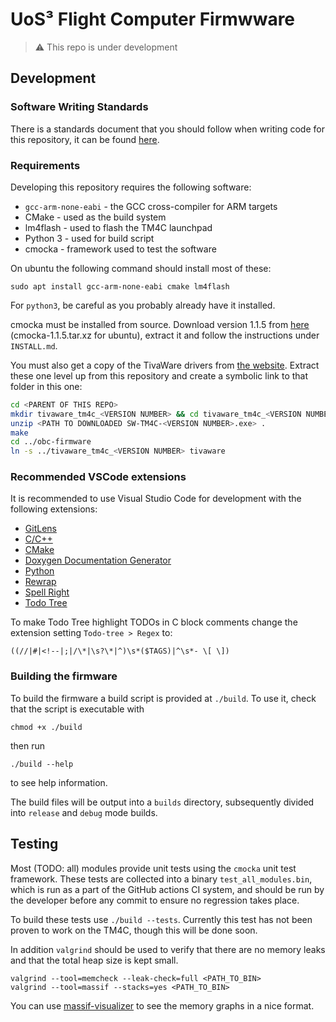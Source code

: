 # UoS³ Flight Computer Firmwware

> :warning: This repo is under development

## Development

### Software Writing Standards

There is a standards document that you should follow when writing code for this
repository, it can be found [here](docs/standards/sws.md).

### Requirements

Developing this repository requires the following software:

- `gcc-arm-none-eabi` - the GCC cross-compiler for ARM targets
- CMake - used as the build system
- lm4flash - used to flash the TM4C launchpad
- Python 3 - used for build script
- cmocka - framework used to test the software

On ubuntu the following command should install most of these:

```shell
sudo apt install gcc-arm-none-eabi cmake lm4flash
```

For `python3`, be careful as you probably already have it installed.

cmocka must be installed from source. Download version 1.1.5 from 
[here](https://cmocka.org/files/1.1/) (cmocka-1.1.5.tar.xz for ubuntu), extract
it and follow the instructions under `INSTALL.md`.

You must also get a copy of the TivaWare drivers from [the
website](https://www.ti.com/tool/SW-TM4C). Extract these one level up from this
repository and create a symbolic link to that folder in this one:

```bash
cd <PARENT OF THIS REPO>
mkdir tivaware_tm4c_<VERSION NUMBER> && cd tivaware_tm4c_<VERSION NUMBER>
unzip <PATH TO DOWNLOADED SW-TM4C-<VERSION NUMBER>.exe> .
make
cd ../obc-firmware
ln -s ../tivaware_tm4c_<VERSION NUMBER> tivaware
```

### Recommended VSCode extensions

It is recommended to use Visual Studio Code for development with the following
extensions:

- [GitLens](https://marketplace.visualstudio.com/items?itemName=eamodio.gitlens)
- [C/C++](https://marketplace.visualstudio.com/items?itemName=ms-vscode.cpptools)
- [CMake](https://marketplace.visualstudio.com/items?itemName=twxs.cmake)
- [Doxygen Documentation Generator](https://marketplace.visualstudio.com/items?itemName=cschlosser.doxdocgen)
- [Python](https://marketplace.visualstudio.com/items?itemName=ms-python.python)
- [Rewrap](https://marketplace.visualstudio.com/items?itemName=stkb.rewrap)
- [Spell Right](https://marketplace.visualstudio.com/items?itemName=ban.spellright)
- [Todo Tree](https://marketplace.visualstudio.com/items?itemName=Gruntfuggly.todo-tree)

To make Todo Tree highlight TODOs in C block comments change the extension
setting `Todo-tree > Regex` to:

```regex
((//|#|<!--|;|/\*|\s?\*|^)\s*($TAGS)|^\s*- \[ \])
```

### Building the firmware

To build the firmware a build script is provided at `./build`. To use it, check
that the script is executable with

```shell
chmod +x ./build
```

then run 

```shell
./build --help
```

to see help information.

The build files will be output into a `builds` directory, subsequently divided
into `release` and `debug` mode builds. 

## Testing

Most (TODO: all) modules provide unit tests using the `cmocka` unit test
framework. These tests are collected into a binary `test_all_modules.bin`,
which is run as a part of the GitHub actions CI system, and should be run by
the developer before any commit to ensure no regression takes place. 

To build these tests use `./build --tests`. Currently this test has not been
proven to work on the TM4C, though this will be done soon.

In addition `valgrind` should be used to verify that there are no memory leaks
and that the total heap size is kept small. 

```shell
valgrind --tool=memcheck --leak-check=full <PATH_TO_BIN>
valgrind --tool=massif --stacks=yes <PATH_TO_BIN>
```

You can use [massif-visualizer](https://stackoverflow.com/questions/1623771/valgrind-massif-tool-output-graphical-interface)
to see the memory graphs in a nice format.